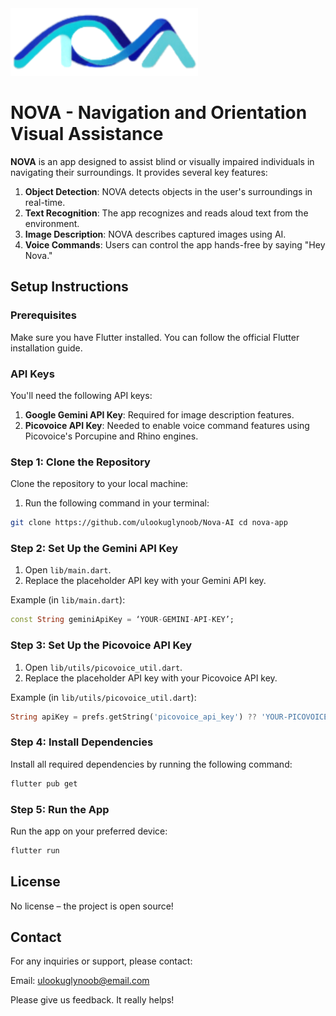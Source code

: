 <img src="./assets/images/applogo.png" alt="Nova" width="300">

# NOVA - Navigation and Orientation Visual Assistance

**NOVA** is an app designed to assist blind or visually impaired individuals in navigating their surroundings. It provides several key features:

1. **Object Detection**: NOVA detects objects in the user's surroundings in real-time.
2. **Text Recognition**: The app recognizes and reads aloud text from the environment.
3. **Image Description**: NOVA describes captured images using AI.
4. **Voice Commands**: Users can control the app hands-free by saying "Hey Nova."

## Setup Instructions

### Prerequisites

Make sure you have Flutter installed. You can follow the official Flutter installation guide.

### API Keys

You'll need the following API keys:

1. **Google Gemini API Key**: Required for image description features.
2. **Picovoice API Key**: Needed to enable voice command features using Picovoice's Porcupine and Rhino engines.

### Step 1: Clone the Repository

Clone the repository to your local machine:

1. Run the following command in your terminal:

```bash
git clone https://github.com/ulookuglynoob/Nova-AI cd nova-app
```

### Step 2: Set Up the Gemini API Key

1. Open `lib/main.dart`.
2. Replace the placeholder API key with your Gemini API key.

Example (in `lib/main.dart`):

```dart
const String geminiApiKey = ‘YOUR-GEMINI-API-KEY’;
```

### Step 3: Set Up the Picovoice API Key

1. Open `lib/utils/picovoice_util.dart`.
2. Replace the placeholder API key with your Picovoice API key.

Example (in `lib/utils/picovoice_util.dart`):

```dart
String apiKey = prefs.getString('picovoice_api_key') ?? 'YOUR-PICOVOICE-API-KEY';
```

### Step 4: Install Dependencies

Install all required dependencies by running the following command:

```bash
flutter pub get
```

### Step 5: Run the App

Run the app on your preferred device:

```bash
flutter run
```


## License

No license – the project is open source!

## Contact

For any inquiries or support, please contact:

Email: ulookuglynoob@email.com

Please give us feedback. It really helps!

